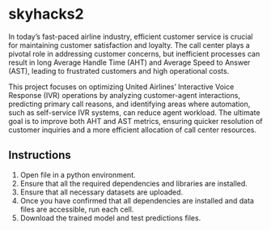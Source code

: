 # skyhacks2

In today’s fast-paced airline industry, efficient customer service is crucial for maintaining customer satisfaction and loyalty. The call center plays a pivotal role in addressing customer concerns, but inefficient processes can result in long Average Handle Time (AHT) and Average Speed to Answer (AST), leading to frustrated customers and high operational costs.

This project focuses on optimizing United Airlines’ Interactive Voice Response (IVR) operations by analyzing customer-agent interactions, predicting primary call reasons, and identifying areas where automation, such as self-service IVR systems, can reduce agent workload. The ultimate goal is to improve both AHT and AST metrics, ensuring quicker resolution of customer inquiries and a more efficient allocation of call center resources.


## Instructions

1. Open file in a python environment.
2. Ensure that all the required dependencies and libraries are installed.
3. Ensure that all necessary datasets are uploaded.
4. Once you have confirmed that all dependencies are installed and data files are accessible, run each cell.
5. Download the trained model and test predictions files.
